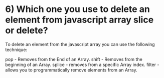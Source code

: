 # 6) Which one you use to delete an element from javascript array slice or delete?

To delete an element from the javascript array you can use the following technique:

pop - Removes from the End of an Array.
shift - Removes from the beginning of an Array.
splice - removes from a specific Array index.
filter - allows you to programmatically remove elements from an Array.